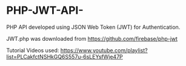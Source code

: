 # PHP-JWT-API-
PHP API developed using JSON Web Token (JWT) for Authentication.

JWT.php was downloaded from https://github.com/firebase/php-jwt

Tutorial Videos used:
https://www.youtube.com/playlist?list=PLCakfctNSHkGQ6S557u-6sLEYsfWje47P
